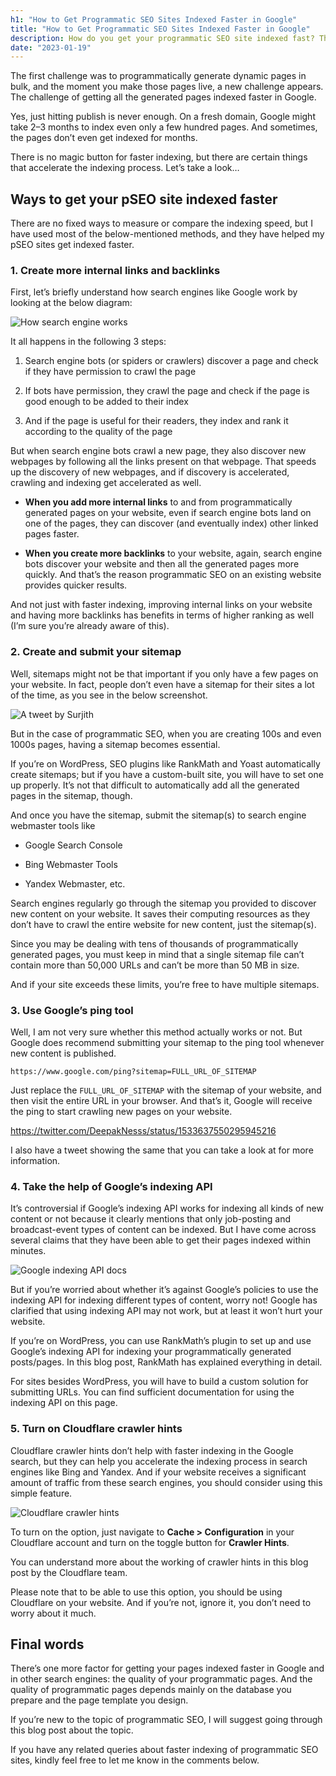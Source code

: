 ```yaml
---
h1: "How to Get Programmatic SEO Sites Indexed Faster in Google"
title: "How to Get Programmatic SEO Sites Indexed Faster in Google"
description: How do you get your programmatic SEO site indexed fast? This article shares some practical tips to make Google love you.
date: "2023-01-19"
---
```


The first challenge was to programmatically generate dynamic pages in bulk, and the moment you make those pages live, a new challenge appears. The challenge of getting all the generated pages indexed faster in Google.

Yes, just hitting publish is never enough. On a fresh domain, Google might take 2–3 months to index even only a few hundred pages. And sometimes, the pages don’t even get indexed for months.

There is no magic button for faster indexing, but there are certain things that accelerate the indexing process. Let’s take a look…

## Ways to get your pSEO site indexed faster

There are no fixed ways to measure or compare the indexing speed, but I have used most of the below-mentioned methods, and they have helped my pSEO sites get indexed faster.

### 1\. Create more internal links and backlinks

First, let’s briefly understand how search engines like Google work by looking at the below diagram:

![How search engine works](/img/blog/image-6.png)

It all happens in the following 3 steps:

1. Search engine bots (or spiders or crawlers) discover a page and check if they have permission to crawl the page

3. If bots have permission, they crawl the page and check if the page is good enough to be added to their index

5. And if the page is useful for their readers, they index and rank it according to the quality of the page

But when search engine bots crawl a new page, they also discover new webpages by following all the links present on that webpage. That speeds up the discovery of new webpages, and if discovery is accelerated, crawling and indexing get accelerated as well.

- **When you add more internal links** to and from programmatically generated pages on your website, even if search engine bots land on one of the pages, they can discover (and eventually index) other linked pages faster.

- **When you create more backlinks** to your website, again, search engine bots discover your website and then all the generated pages more quickly. And that’s the reason programmatic SEO on an existing website provides quicker results.

And not just with faster indexing, improving internal links on your website and having more backlinks has benefits in terms of higher ranking as well (I’m sure you’re already aware of this).

### 2\. Create and submit your sitemap

Well, sitemaps might not be that important if you only have a few pages on your website. In fact, people don’t even have a sitemap for their sites a lot of the time, as you see in the below screenshot.

![A tweet by Surjith](/img/blog/image-7.png)

But in the case of programmatic SEO, when you are creating 100s and even 1000s pages, having a sitemap becomes essential.

If you’re on WordPress, SEO plugins like RankMath and Yoast automatically create sitemaps; but if you have a custom-built site, you will have to set one up properly. It’s not that difficult to automatically add all the generated pages in the sitemap, though.

And once you have the sitemap, submit the sitemap(s) to search engine webmaster tools like

- Google Search Console

- Bing Webmaster Tools

- Yandex Webmaster, etc.

Search engines regularly go through the sitemap you provided to discover new content on your website. It saves their computing resources as they don’t have to crawl the entire website for new content, just the sitemap(s).

Since you may be dealing with tens of thousands of programmatically generated pages, you must keep in mind that a single sitemap file can’t contain more than 50,000 URLs and can’t be more than 50 MB in size.

And if your site exceeds these limits, you’re free to have multiple sitemaps.

### 3\. Use Google’s ping tool

Well, I am not very sure whether this method actually works or not. But Google does recommend submitting your sitemap to the ping tool whenever new content is published.

```
https://www.google.com/ping?sitemap=FULL_URL_OF_SITEMAP
```

Just replace the `FULL_URL_OF_SITEMAP` with the sitemap of your website, and then visit the entire URL in your browser. And that’s it, Google will receive the ping to start crawling new pages on your website.

https://twitter.com/DeepakNesss/status/1533637550295945216

I also have a tweet showing the same that you can take a look at for more information.

### 4\. Take the help of Google’s indexing API

It’s controversial if Google’s indexing API works for indexing all kinds of new content or not because it clearly mentions that only job-posting and broadcast-event types of content can be indexed. But I have come across several claims that they have been able to get their pages indexed within minutes.

![Google indexing API docs](/img/blog/image-8.png)

But if you’re worried about whether it’s against Google’s policies to use the indexing API for indexing different types of content, worry not! Google has clarified that using indexing API may not work, but at least it won’t hurt your website.

If you’re on WordPress, you can use RankMath’s plugin to set up and use Google’s indexing API for indexing your programmatically generated posts/pages. In this blog post, RankMath has explained everything in detail.

For sites besides WordPress, you will have to build a custom solution for submitting URLs. You can find sufficient documentation for using the indexing API on this page.

### 5\. Turn on Cloudflare crawler hints

Cloudflare crawler hints don’t help with faster indexing in the Google search, but they can help you accelerate the indexing process in search engines like Bing and Yandex. And if your website receives a significant amount of traffic from these search engines, you should consider using this simple feature.

![Cloudflare crawler hints](/img/blog/image-9.png)

To turn on the option, just navigate to **Cache > Configuration** in your Cloudflare account and turn on the toggle button for **Crawler Hints**.

You can understand more about the working of crawler hints in this blog post by the Cloudflare team.

Please note that to be able to use this option, you should be using Cloudflare on your website. And if you’re not, ignore it, you don’t need to worry about it much.

## Final words

There’s one more factor for getting your pages indexed faster in Google and in other search engines: the quality of your programmatic pages. And the quality of programmatic pages depends mainly on the database you prepare and the page template you design.

If you’re new to the topic of programmatic SEO, I will suggest going through this blog post about the topic.

If you have any related queries about faster indexing of programmatic SEO sites, kindly feel free to let me know in the comments below.

